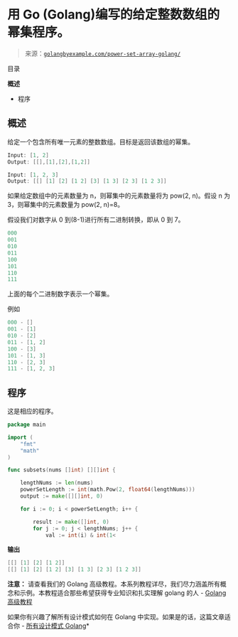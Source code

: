 <!--yml

分类：未分类

日期：2024-10-13 06:47:53

-->

# 用 Go (Golang)编写的给定整数数组的幂集程序。

> 来源：[`golangbyexample.com/power-set-array-golang/`](https://golangbyexample.com/power-set-array-golang/)

目录

**概述**

+   程序

## **概述**

给定一个包含所有唯一元素的整数数组。目标是返回该数组的幂集。

```go
Input: [1, 2]
Output: [[],[1],[2],[1,2]]

Input: [1, 2, 3]
Output: [[] [1] [2] [1 2] [3] [1 3] [2 3] [1 2 3]]
```

如果给定数组中的元素数量为 n，则幂集中的元素数量将为 pow(2, n)。假设 n 为 3，则幂集中的元素数量为 pow(2, n)=8。

假设我们对数字从 0 到(8-1)进行所有二进制转换，即从 0 到 7。

```go
000
001
010
011
100
101
110
111
```

上面的每个二进制数字表示一个幂集。

例如

```go
000 - []
001 - [1]
010 - [2]
011 - [1, 2]
100 - [3]
101 - [1, 3]
110 - [2, 3]
111 - [1, 2, 3]
```

## **程序**

这是相应的程序。

```go
package main

import (
	"fmt"
	"math"
)

func subsets(nums []int) [][]int {

	lengthNums := len(nums)
	powerSetLength := int(math.Pow(2, float64(lengthNums)))
	output := make([][]int, 0)

	for i := 0; i < powerSetLength; i++ {

		result := make([]int, 0)
		for j := 0; j < lengthNums; j++ {
			val := int(i) & int(1<
```

**输出**

```go
[[] [1] [2] [1 2]]
[[] [1] [2] [1 2] [3] [1 3] [2 3] [1 2 3]]
```

**注意：** 请查看我们的 Golang 高级教程。本系列教程详尽，我们尽力涵盖所有概念和示例。本教程适合那些希望获得专业知识和扎实理解 golang 的人 - [Golang 高级教程](https://golangbyexample.com/golang-comprehensive-tutorial/)

如果你有兴趣了解所有设计模式如何在 Golang 中实现。如果是的话，这篇文章适合你 - [所有设计模式 Golang](https://golangbyexample.com/all-design-patterns-golang/)*
